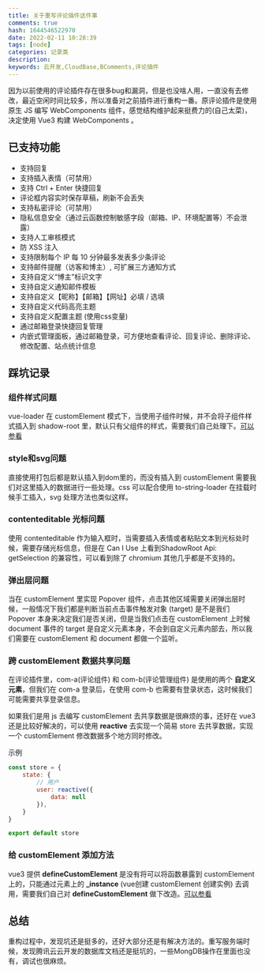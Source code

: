 ```yaml
---
title: 关于重写评论插件这件事
comments: true
hash: 1644546522970
date: 2022-02-11 10:28:39
tags: [node]
categories: 记录类
description: 
keywords: 云开发,CloudBase,BComments,评论插件
---
```


因为以前使用的评论插件存在很多bug和漏洞，但是也没啥人用，一直没有去修改，最近空闲时间比较多，所以准备对之前插件进行重构一番。原评论插件是使用原生 JS 编写 WebComponents 组件，感觉结构维护起来挺费力的(自己太菜)，决定使用 Vue3 构建 WebComponents 。

<!-- more -->

## 已支持功能
- 支持回复 
- 支持插入表情（可禁用）
- 支持 Ctrl + Enter 快捷回复
- 评论框内容实时保存草稿，刷新不会丢失
- 支持私密评论（可禁用）
- 隐私信息安全（通过云函数控制敏感字段（邮箱、IP、环境配置等）不会泄露）
- 支持人工审核模式
- 防 XSS 注入
- 支持限制每个 IP 每 10 分钟最多发表多少条评论
- 支持邮件提醒（访客和博主）, 可扩展三方通知方式
- 支持自定义“博主”标识文字
- 支持自定义通知邮件模板
- 支持自定义【昵称】【邮箱】【网址】必填 / 选填
- 支持自定义代码高亮主题
- 支持自定义配置主题 (使用css变量)
- 通过邮箱登录快捷回复管理
- 内嵌式管理面板，通过邮箱登录，可方便地查看评论、回复评论、删除评论、修改配置、站点统计信息

## 踩坑记录

### 组件样式问题
vue-loader 在 customElement 模式下，当使用子组件时候，并不会将子组件样式插入到 shadow-root 里，默认只有父组件的样式，需要我们自己处理下。[可以参看](https://www.imalun.com/vue_web_components)

### style和svg问题
直接使用打包后都是默认插入到dom里的，而没有插入到 customElement 需要我们对这里插入的数据进行一些处理。css 可以配合使用 to-string-loader 在挂载时候手工插入，svg 处理方法也类似这样。

### contenteditable 光标问题
使用 contenteditable 作为输入框时，当需要插入表情或者粘贴文本到光标处时候，需要存储光标信息，但是在 Can I Use 上看到ShadowRoot Api: getSelection 的兼容性，可以看到除了 chromium 其他几乎都是不支持的。

### 弹出层问题
当在 customElement 里实现 Popover 组件，点击其他区域需要关闭弹出层时候，一般情况下我们都是判断当前点击事件触发对象 (target) 是不是我们 Popover 本身来决定我们是否关闭，但是当我们点击在 customElement 上时候 document 事件的 target 是自定义元素本身，不会到自定义元素内部去，所以我们需要在 customElement 和 document 都做一个监听。

### 跨 customElement 数据共享问题
在评论插件里，com-a(评论组件) 和 com-b(评论管理组件) 是使用的两个 **自定义元素**，但我们在 com-a 登录后，在使用 com-b 也需要有登录状态，这时候我们可能需要共享登录信息。

如果我们是用 js 去编写 customElement 去共享数据是很麻烦的事，还好在 vue3 还是比较好解决的，可以使用 **reactive** 去实现一个简易 store 去共享数据，实现一个 customElement 修改数据多个地方同时修改。

示例
``` js
const store = {
    state: {
        // 用户
        user: reactive({
            data: null
        }),
    }
}

export default store
```

### 给 customElement 添加方法
vue3 提供 **defineCustomElement** 是没有将可以将函数暴露到 customElement 上的，只能通过元素上的 **_instance** (vue创建 customElement 创建实例) 去调用，需要我们自己对 **defineCustomElement** 做下改造。[可以参看](https://www.imalun.com/vue_web_components)

## 总结
重构过程中，发现坑还是挺多的，还好大部分还是有解决方法的。重写服务端时候，发现腾讯云云开发的数据库文档还是挺坑的，一些MongDB操作在里面也没有，调试也很麻烦。